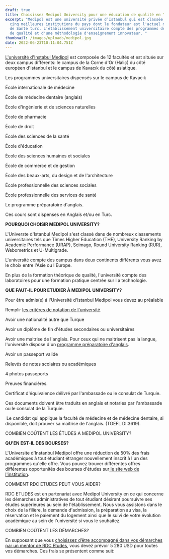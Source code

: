 ```yaml
---
draft: true
title: Choisissez Medipol University pour une éducation de qualité en Turquie
excerpt: "Medipol est une université privée d’Istanbul qui est classée parmi les
  cinq meilleures institutions du pays dont le fondateur est l'actuel ministre
  de Santé turc. L'établissement universitaire compte des programmes des cours
  de qualité et d'une méthodologie d'enseignement innovateur. "
thumbnail: /images/uploads/medipol.jpg
date: 2022-06-23T10:11:04.751Z
---
```

[L'université d'Instabul Medipol](https://www.medipol.edu.tr/en/) est composée de 12 facultés et est située sur deux campus différents: le campus de la Corne d'Or (Haliç) du côté européen d'Istanbul et le campus de Kavacık du côté asiatique. 

Les programmes universitaires dispensés sur le campus de Kavacık

École internationale de médecine

École de médecine dentaire (anglais)

École d'ingénierie et de sciences naturelles

École de pharmacie

École de droit

École des sciences de la santé

École d'éducation

École des sciences humaines et sociales

École de commerce et de gestion

École des beaux-arts, du design et de l'architecture

École professionnelle des sciences sociales

École professionnelle des services de santé

Le programme préparatoire d'anglais.

Ces cours sont dispenses en Anglais et/ou en Turc.

**POURQUOI CHOISIR MEDIPOL UNIVERSITY?**

L'Universte d'Istanbul Medipol s'est classé dans de nombreux classements universitaires tels que Times Higher Education (THE), University Ranking by Academic Performance (URAP), Scimago, Round University Ranking (RUR), Webometrics et U-Multigrade.

L'université compte des campus dans deux continents différents vous avez le choix entre l'Asie ou l'Europe.

En plus de la formation théorique de qualité, l'université compte des laboratoires pour une formation pratique centrée sur l a technologie.

**QUE FAUT-IL POUR ETUDIER À MEDIPOL UNIVERSITY?**

Pour être admis(e) á l'Université d'Istanbul Medipol vous devez au préalable 

Remplir [les critères de notation de l'université](https://www.medipol.edu.tr/en/prospective-students/grading-system).

Avoir une nationalité autre que Turque

Avoir un diplôme de fin d'études secondaires ou universitaires

Avoir une maitrise de l'anglais. Pour ceux qui ne maitrisent pas la langue, l'université dispose d'un [programme préparatoire d'anglais](https://www.medipol.edu.tr/en/prospective-students/the-english-program).

Avoir un passeport valide

Relevés de notes scolaires ou académiques

4 photos passeports

Preuves financières.

Certificat d'équivalence délivré par l'ambassade ou le consulat de Turquie.

Ces documents doivent être traduits en anglais et notaries par l'ambassade ou le consulat de la Turquie. 

 Le candidat qui applique la faculté de médecine et de médecine dentaire, si disponible, doit prouver sa maîtrise de l'anglais. (TOEFL DI:3619).

COMBIEN COÛTENT LES ÉTUDES A MEDIPOL UNIVERSITY?



**QU'EN EST-IL DES BOURSES?**

L'Universite d'Instanbul Medipol offre une réduction de 50% des frais académiques à tout étudiant étranger nouvellement inscrit à l'un des programmes qu'elle offre. Vous pouvez trouver différentes offres différentes opportunités des bourses d'études sur[ le site web de l'institution](https://www.medipol.edu.tr/ogrenci/aday-ogrenci/egitim-firsatlari/burs-firsatlari). 

COMMENT RDC ETUDES PEUT VOUS AIDER?

RDC ETUDES est en partenariat avec Medipol University en ce qui concerne les démarches administratives de tout étudiant désirant poursuivre ses études supérieures au sein de l'établissement. Nous vous assistons dans le choix de la filière, la demande d'admission, la préparation au visa, la réservation et le paiement du logement ainsi que le suivi de votre évolution académique au sein de l'université si vous le souhaitez.

COMBIEN COÛTENT LES DÉMARCHES?

En supposant que vous [choisissez d’être accompagné dans vos démarches par un mentor de RDC Etudes](https://www.rdcetudes.com/accompagnement), vous devez prévoir 5 280 USD pour toutes vos démarches. Ces frais se présentent comme suit: